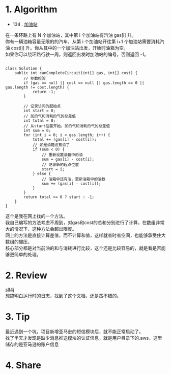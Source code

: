 # 1. Algorithm

- 134 .  [加油站](https://leetcode-cn.com/problems/gas-station/)

在一条环路上有 N 个加油站，其中第 i 个加油站有汽油 gas[i] 升。  
你有一辆油箱容量无限的的汽车，从第 i 个加油站开往第 i+1 个加油站需要消耗汽油 cost[i] 升。你从其中的一个加油站出发，开始时油箱为空。  
如果你可以绕环路行驶一周，则返回出发时加油站的编号，否则返回 -1。    
  
  
```

class Solution {  
    public int canCompleteCircuit(int[] gas, int[] cost) {  
        // 参数检验  
        if (gas == null || cost == null || gas.length == 0 || gas.length != cost.length) {  
            return -1;  
        }  

        // 记录访问的起始点  
        int start = 0;  
        // 加的气和消耗的气的总差值  
        int total = 0;  
        // 从start位置开始，加的气和消耗的气的总差值  
        int sum = 0;  
        for (int i = 0; i < gas.length; i++) {  
            total += (gas[i] - cost[i]);  
            // 如是油箱没有油了  
            if (sum < 0) {  
                // 重新设置油箱中的油  
                sum = gas[i] - cost[i];  
                // 记录新的起点位置  
                start = i;  
            } else {  
                // 油箱中还有油，更新油箱中的油数  
                sum += (gas[i] - cost[i]);  
            }  
        }  
        return total >= 0 ? start : -1;  
    }  
}  
```
这个是我在网上找的一个方法。  
我自己编写的方法考虑不周到，对gas和cost的总和分别进行了计算，在数组非常大的情况下，这种方法会超出限度。  
网上的方法是直接计算差值，而不计算和值，这样就省时省空间，也能够承受住大数组的碾压。  
核心部分都是对当前油的和与消耗进行比较，这个还是比较容易的，就是看是否能够更简单的处理。   

# 2. Review
[slf4j](https://www.slf4j.org/faq.html)  
想搞明白运行时的日志，找到了这个文档，还是蛮不错的。  
  
# 3. Tip
最近遇到一个坑，项目新增亚马逊的短信模块后，就不能正常启动了。  
找了半天才发现是缺少消息推送模块的认证信息，就是用户目录下的.aws，这里储存的是亚马逊的账户信息  

# 4. Share
